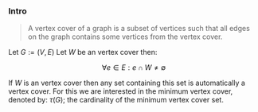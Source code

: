 ### **Intro**

> A vertex cover of a graph is a subset of vertices such that all edges on the graph contains some vertices from the vertex cover. 

Let $G:=(V, E)$ Let $W$ be an vertex cover then: 

$$
\forall e \in E: e\cap W\neq \emptyset
$$

If $W$ is an vertex cover then any set containing this set is automatically a vertex cover. For this we are interested in the minimum vertex cover, denoted by: $\tau(G)$; the cardinality of the minimum vertex cover set. 
